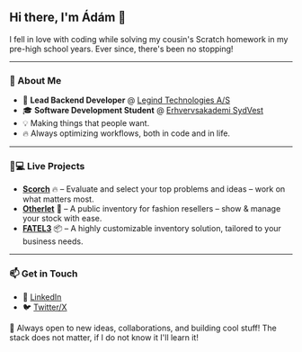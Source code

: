 ## Hi there, I'm Ádám 👋
I fell in love with coding while solving my cousin's Scratch homework in my pre-high school years. Ever since, there's been no stopping!

---

### 📝 About Me
- 🏢 **Lead Backend Developer** @ [Legind Technologies A/S](https://www.legind.com/)  
- 🎓 **Software Development Student** @ [Erhvervsakademi SydVest](https://www.easv.dk/)  
- 💡 Making things that people want. 
- 🔥 Always optimizing workflows, both in code and in life.

---

### 🚀💻 Live Projects  
- **[Scorch](https://www.tryscorch.com/)** 🔥 – Evaluate and select your top problems and ideas – work on what matters most.  
- **[Otherlet](https://otherlet.com/)** 👚 – A public inventory for fashion resellers – show & manage your stock with ease.  
- **[FATEL3](https://fatel3.com/)** 📦 – A highly customizable inventory solution, tailored to your business needs.  

---

### 📫 Get in Touch  
- 💼 [LinkedIn](https://www.linkedin.com/in/lorinczadam/)  
- 🐦 [Twitter/X](https://x.com/Ladam0203)  

🚀 Always open to new ideas, collaborations, and building cool stuff! The stack does not matter, if I do not know it I'll learn it!
